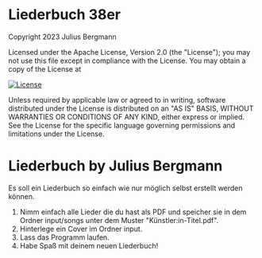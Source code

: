 # Liederbuch 38er

Copyright 2023 Julius Bergmann

Licensed under the Apache License, Version 2.0 (the "License");
you may not use this file except in compliance with the License.
You may obtain a copy of the License at

[![License](https://img.shields.io/badge/License-Apache_2.0-blue.svg)](https://opensource.org/licenses/Apache-2.0)

Unless required by applicable law or agreed to in writing, software
distributed under the License is distributed on an "AS IS" BASIS,
WITHOUT WARRANTIES OR CONDITIONS OF ANY KIND, either express or implied.
See the License for the specific language governing permissions and
limitations under the License.

# Liederbuch by Julius Bergmann

Es soll ein Liederbuch so einfach wie nur möglich selbst erstellt werden können.

1) Nimm einfach alle Lieder die du hast als PDF und speicher sie in dem Ordner input/songs unter dem Muster "Künstler:in-Titel.pdf".
2) Hinterlege ein Cover im Ordner input.
3) Lass das Programm laufen.
4) Habe Spaß mit deinem neuen Liederbuch!
